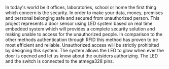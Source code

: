  In today's world be it offices, laboratories, school or home the first thing which concern is the security. In order to make your data, money, premises and personal belonging safe and secured from unauthorized person. This project represents a door sensor using LED system based on real time embedded system which will provides a complete security solution and making unable to access for the unauthorized people. In comparison to the other methods authentication through RFID this method has proven to be most efficient and reliable. Unauthorized access will be strictly prohibited by designing this system. The system allows the LED to glow when ever the door is opened and let us know about the outsiders authorizing. The LED and the switch is connected to the atmega328 pins.
